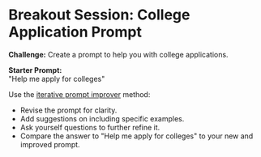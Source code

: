 # Breakout Session: College Application Prompt

**Challenge:** Create a prompt to help you with college applications.

**Starter Prompt:**  
"Help me apply for colleges"

Use the [iterative prompt improver](/workspaces/ai-portfolio/references/iterative-prompt-improver.md) method:
- Revise the prompt for clarity.
- Add suggestions on including specific examples.
- Ask yourself questions to further refine it.
- Compare the answer to "Help me apply for colleges" to your new and improved prompt.
